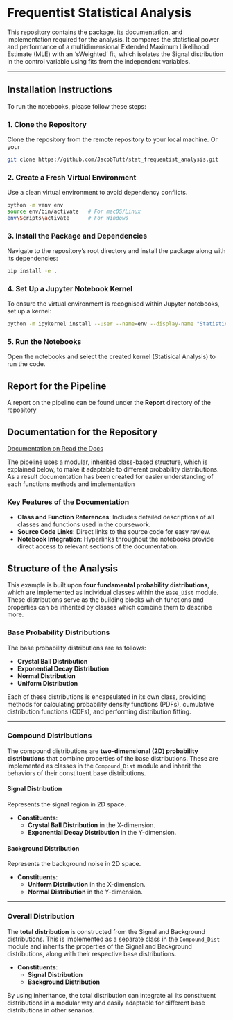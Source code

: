 # Frequentist Statistical Analysis

This repository contains the package, its documentation, and implementation required for the analysis. It compares the statistical power and performance of a multidimensional Extended Maximum Likelihood Estimate (MLE) with an ‘sWeighted’ fit, which isolates the Signal distribution in the control variable using fits from the independent variables.

---

## Installation Instructions

To run the notebooks, please follow these steps:

### 1. Clone the Repository

Clone the repository from the remote repository to your local machine.
Or your 
```bash
git clone https://github.com/JacobTutt/stat_frequentist_analysis.git
```

### 2. Create a Fresh Virtual Environment
Use a clean virtual environment to avoid dependency conflicts.
```bash
python -m venv env
source env/bin/activate   # For macOS/Linux
env\Scripts\activate      # For Windows
```

### 3. Install the Package and Dependencies
Navigate to the repository’s root directory and install the package along with its dependencies:
```bash
pip install -e .
```

### 4. Set Up a Jupyter Notebook Kernel
To ensure the virtual environment is recognised within Jupyter notebooks, set up a kernel:
```bash
python -m ipykernel install --user --name=env --display-name "Statistical Analysis"
```

### 5. Run the Notebooks
Open the notebooks and select the created kernel (Statisical Analysis) to run the code.

## Report for the Pipeline

A report on the pipeline can be found under the **Report** directory of the repository

## Documentation for the Repository

[Documentation on Read the Docs](https://stat-frequentist-analysis.readthedocs.io/en/latest/)

The pipeline uses a modular, inherited class-based structure, which is explained below, to make it adaptable to different probability distributions. As a result documentation has been created for easier understanding of each functions methods and implementation

### Key Features of the Documentation

- **Class and Function References**: Includes detailed descriptions of all classes and functions used in the coursework.
- **Source Code Links**: Direct links to the source code for easy review.
- **Notebook Integration**: Hyperlinks throughout the notebooks provide direct access to relevant sections of the documentation.


## Structure of the Analysis

This example is built upon **four fundamental probability distributions**, which are implemented as individual classes within the `Base_Dist` module. These distributions serve as the building blocks which functions and properties can be inherited by classes which combine them to describe more.

### Base Probability Distributions

The base probability distributions are as follows:

- **Crystal Ball Distribution**
- **Exponential Decay Distribution**
- **Normal Distribution**
- **Uniform Distribution**

Each of these distributions is encapsulated in its own class, providing methods for calculating probability density functions (PDFs), cumulative distribution functions (CDFs), and performing distribution fitting.

---

### Compound Distributions

The compound distributions are **two-dimensional (2D) probability distributions** that combine properties of the base distributions. These are implemented as classes in the `Compound_Dist` module and inherit the behaviors of their constituent base distributions.

#### Signal Distribution
Represents the signal region in 2D space.
- **Constituents**:
  - **Crystal Ball Distribution** in the X-dimension.
  - **Exponential Decay Distribution** in the Y-dimension.

#### Background Distribution
Represents the background noise in 2D space.
- **Constituents**:
  - **Uniform Distribution** in the X-dimension.
  - **Normal Distribution** in the Y-dimension.

---

### Overall Distribution

The **total distribution** is constructed from the Signal and Background distributions. This is implemented as a separate class in the `Compound_Dist` module and inherits the properties of the Signal and Background distributions, along with their respective base distributions.

- **Constituents**:
  - **Signal Distribution**
  - **Background Distribution**

By using inheritance, the total distribution can integrate all its constituent distributions in a modular way and easily adaptable for different base distributions in other senarios.


